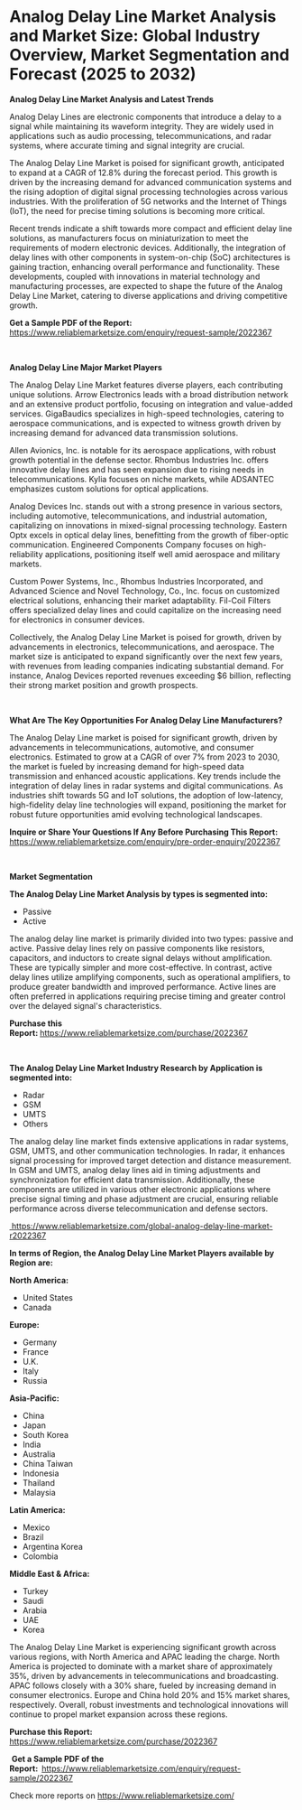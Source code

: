 <p><h1>Analog Delay Line Market Analysis and Market Size: Global Industry Overview, Market Segmentation and Forecast (2025 to 2032)</h1></p><p><strong>Analog Delay Line Market Analysis and Latest Trends</strong></p>
<p><p>Analog Delay Lines are electronic components that introduce a delay to a signal while maintaining its waveform integrity. They are widely used in applications such as audio processing, telecommunications, and radar systems, where accurate timing and signal integrity are crucial. </p><p>The Analog Delay Line Market is poised for significant growth, anticipated to expand at a CAGR of 12.8% during the forecast period. This growth is driven by the increasing demand for advanced communication systems and the rising adoption of digital signal processing technologies across various industries. With the proliferation of 5G networks and the Internet of Things (IoT), the need for precise timing solutions is becoming more critical.</p><p>Recent trends indicate a shift towards more compact and efficient delay line solutions, as manufacturers focus on miniaturization to meet the requirements of modern electronic devices. Additionally, the integration of delay lines with other components in system-on-chip (SoC) architectures is gaining traction, enhancing overall performance and functionality. These developments, coupled with innovations in material technology and manufacturing processes, are expected to shape the future of the Analog Delay Line Market, catering to diverse applications and driving competitive growth.</p></p>
<p><strong>Get a Sample PDF of the Report:&nbsp;</strong> <a href="https://www.reliablemarketsize.com/enquiry/request-sample/2022367?utm_campaign=3504&utm_medium=2&utm_source=Github&utm_content=ia&utm_term=29032025&utm_id=analog-delay-line">https://www.reliablemarketsize.com/enquiry/request-sample/2022367</a></p>
<p>&nbsp;</p>
<p><strong>Analog Delay Line Major Market Players</strong></p>
<p><p>The Analog Delay Line Market features diverse players, each contributing unique solutions. Arrow Electronics leads with a broad distribution network and an extensive product portfolio, focusing on integration and value-added services. GigaBaudics specializes in high-speed technologies, catering to aerospace communications, and is expected to witness growth driven by increasing demand for advanced data transmission solutions.</p><p>Allen Avionics, Inc. is notable for its aerospace applications, with robust growth potential in the defense sector. Rhombus Industries Inc. offers innovative delay lines and has seen expansion due to rising needs in telecommunications. Kylia focuses on niche markets, while ADSANTEC emphasizes custom solutions for optical applications.</p><p>Analog Devices Inc. stands out with a strong presence in various sectors, including automotive, telecommunications, and industrial automation, capitalizing on innovations in mixed-signal processing technology. Eastern Optx excels in optical delay lines, benefitting from the growth of fiber-optic communication. Engineered Components Company focuses on high-reliability applications, positioning itself well amid aerospace and military markets.</p><p>Custom Power Systems, Inc., Rhombus Industries Incorporated, and Advanced Science and Novel Technology, Co., Inc. focus on customized electrical solutions, enhancing their market adaptability. Fil-Coil Filters offers specialized delay lines and could capitalize on the increasing need for electronics in consumer devices.</p><p>Collectively, the Analog Delay Line Market is poised for growth, driven by advancements in electronics, telecommunications, and aerospace. The market size is anticipated to expand significantly over the next few years, with revenues from leading companies indicating substantial demand. For instance, Analog Devices reported revenues exceeding $6 billion, reflecting their strong market position and growth prospects.</p></p>
<p>&nbsp;</p>
<p><strong>What Are The Key Opportunities For Analog Delay Line Manufacturers?</strong></p>
<p><p>The Analog Delay Line market is poised for significant growth, driven by advancements in telecommunications, automotive, and consumer electronics. Estimated to grow at a CAGR of over 7% from 2023 to 2030, the market is fueled by increasing demand for high-speed data transmission and enhanced acoustic applications. Key trends include the integration of delay lines in radar systems and digital communications. As industries shift towards 5G and IoT solutions, the adoption of low-latency, high-fidelity delay line technologies will expand, positioning the market for robust future opportunities amid evolving technological landscapes.</p></p>
<p><strong>Inquire or Share Your Questions If Any Before Purchasing This Report:</strong> <a href="https://www.reliablemarketsize.com/enquiry/pre-order-enquiry/2022367?utm_campaign=3504&utm_medium=2&utm_source=Github&utm_content=ia&utm_term=29032025&utm_id=analog-delay-line">https://www.reliablemarketsize.com/enquiry/pre-order-enquiry/2022367</a></p>
<p>&nbsp;</p>
<p><strong>Market Segmentation</strong></p>
<p><strong>The Analog Delay Line Market Analysis by types is segmented into:</strong></p>
<p><ul><li>Passive</li><li>Active</li></ul></p>
<p><p>The analog delay line market is primarily divided into two types: passive and active. Passive delay lines rely on passive components like resistors, capacitors, and inductors to create signal delays without amplification. These are typically simpler and more cost-effective. In contrast, active delay lines utilize amplifying components, such as operational amplifiers, to produce greater bandwidth and improved performance. Active lines are often preferred in applications requiring precise timing and greater control over the delayed signal's characteristics.</p></p>
<p><strong>Purchase this Report:&nbsp;</strong><a href="https://www.reliablemarketsize.com/purchase/2022367?utm_campaign=3504&utm_medium=2&utm_source=Github&utm_content=ia&utm_term=29032025&utm_id=analog-delay-line">https://www.reliablemarketsize.com/purchase/2022367</a></p>
<p>&nbsp;</p>
<p><strong>The Analog Delay Line Market Industry Research by Application is segmented into:</strong></p>
<p><ul><li>Radar</li><li>GSM</li><li>UMTS</li><li>Others</li></ul></p>
<p><p>The analog delay line market finds extensive applications in radar systems, GSM, UMTS, and other communication technologies. In radar, it enhances signal processing for improved target detection and distance measurement. In GSM and UMTS, analog delay lines aid in timing adjustments and synchronization for efficient data transmission. Additionally, these components are utilized in various other electronic applications where precise signal timing and phase adjustment are crucial, ensuring reliable performance across diverse telecommunication and defense sectors.</p></p>
<p><a href="https://www.reliablemarketsize.com/global-analog-delay-line-market-r2022367?utm_campaign=3504&utm_medium=2&utm_source=Github&utm_content=ia&utm_term=29032025&utm_id=analog-delay-line">&nbsp;https://www.reliablemarketsize.com/global-analog-delay-line-market-r2022367</a></p>
<p><strong>In terms of Region, the Analog Delay Line Market Players available by Region are:</strong></p>
<p>
    <p> <strong> North America: </strong>
        <ul>
            <li>United States</li>
            <li>Canada</li>
        </ul>
        </p> 
    <p> <strong> Europe: </strong>
        <ul>
            <li>Germany</li>
            <li>France</li>
            <li>U.K.</li>
            <li>Italy</li>
            <li>Russia</li>
        </ul>
        </p> 
    <p> <strong> Asia-Pacific: </strong>
        <ul>
            <li>China</li>
            <li>Japan</li>
            <li>South Korea</li>
            <li>India</li>
            <li>Australia</li>
            <li>China Taiwan</li>
            <li>Indonesia</li>
            <li>Thailand</li>
            <li>Malaysia</li>
        </ul>
        </p> 
    <p> <strong> Latin America: </strong>
        <ul>
            <li>Mexico</li>
            <li>Brazil</li>
            <li>Argentina Korea</li>
            <li>Colombia</li>
        </ul>
        </p> 
    <p> <strong> Middle East & Africa: </strong>
        <ul>
            <li>Turkey</li>
            <li>Saudi</li>
            <li>Arabia</li>
            <li>UAE</li>
            <li>Korea</li>
        </ul>
    </p>
    </p>
<p><p>The Analog Delay Line Market is experiencing significant growth across various regions, with North America and APAC leading the charge. North America is projected to dominate with a market share of approximately 35%, driven by advancements in telecommunications and broadcasting. APAC follows closely with a 30% share, fueled by increasing demand in consumer electronics. Europe and China hold 20% and 15% market shares, respectively. Overall, robust investments and technological innovations will continue to propel market expansion across these regions.</p></p>
<p><strong>Purchase this Report: </strong><a href="https://www.reliablemarketsize.com/purchase/2022367?utm_campaign=3504&utm_medium=2&utm_source=Github&utm_content=ia&utm_term=29032025&utm_id=analog-delay-line">https://www.reliablemarketsize.com/purchase/2022367</a></p>
<p>&nbsp;<strong>Get a Sample PDF of the Report:&nbsp;&nbsp;</strong><a href="https://www.reliablemarketsize.com/enquiry/request-sample/2022367?utm_campaign=3504&utm_medium=2&utm_source=Github&utm_content=ia&utm_term=29032025&utm_id=analog-delay-line">https://www.reliablemarketsize.com/enquiry/request-sample/2022367</a></p>
<p><strong></strong></p>
<p>Check more reports on <a href="https://www.reliablemarketsize.com/?utm_campaign=3504&utm_medium=2&utm_source=Github&utm_content=ia&utm_term=29032025&utm_id=analog-delay-line">https://www.reliablemarketsize.com/</a></p>